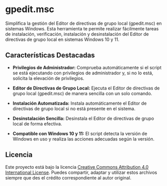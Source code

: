 # gpedit.msc

Simplifica la gestión del Editor de directivas de grupo local (gpedit.msc) en sistemas Windows. Esta herramienta te permite realizar fácilmente tareas de instalación, verificación, instalación y desinstalación del Editor de directivas de grupo local en sistemas Windows 10 y 11.

## Características Destacadas

- **Privilegios de Administrador:** Comprueba automáticamente si el script se está ejecutando con privilegios de administrador y, si no lo está, solicita la elevación de privilegios.

- **Editor de Directivas de Grupo Local:** Ejecuta el Editor de directivas de grupo local (gpedit.msc) de manera sencilla con un solo comando.

- **Instalación Automatizada:** Instala automáticamente el Editor de directivas de grupo local si no está presente en el sistema.

- **Desinstalación Sencilla:** Desinstala el Editor de directivas de grupo local de forma efectiva.

- **Compatible con Windows 10 y 11:** El script detecta la versión de Windows en uso y realiza las acciones adecuadas según la versión.

## Licencia

Este proyecto está bajo la licencia [Creative Commons Attribution 4.0 International License](https://creativecommons.org/licenses/by/4.0/). Puedes compartir, adaptar y utilizar estos archivos siempre que des el crédito correspondiente al autor original.
